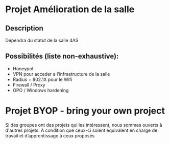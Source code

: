 # Projet Amélioration de la salle

## Description

Dépendra du statut de la salle 4AS

## Possibilités (liste non-exhaustive): 

* Honeypot
* VPN pour acceder a l’infrastructure de la salle
* Radius + 802.1X pour le Wifi
* Firewall / Proxy
* GPO / Windows hardening


# Projet BYOP - bring your own project
Si des groupes ont des projets qui les intéressent, nous sommes ouverts à d'autres projets. A condition que ceux-ci soient equivalent en charge de travail et d’apprentissage à ceux proposés
